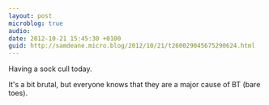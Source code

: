 ```yaml
---
layout: post
microblog: true
audio: 
date: 2012-10-21 15:45:30 +0100
guid: http://samdeane.micro.blog/2012/10/21/t260029045675290624.html
---
```

Having a sock cull today. 

It's a bit brutal, but everyone knows that they are a major cause of BT (bare toes).
